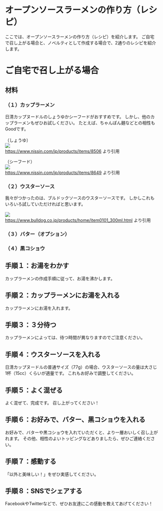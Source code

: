 # オープンソースラーメンの作り方（レシピ）
ここでは、オープンソースラーメンの作り方（レシピ）を紹介します。
ご自宅で召し上がる場合と、ノベルティとして作成する場合で、2通りのレシピを紹介します。

# ご自宅で召し上がる場合
## 材料
### （１）カップラーメン
日清カップヌードルのしょうゆかシーフードがおすすめです。
しかし、他のカップラーメンもぜひお試しください。
たとえば、ちゃんぽん麺などとの相性もGoodです。
<br>
<br>
（しょうゆ）<br>
[![](https://cdn.nissin.com/image?id=8506&s=200)](https://www.nissin.com/jp/products/items/8506)<br>
  https://www.nissin.com/jp/products/items/8506 より引用

（シーフード）<br>
[![](https://cdn.nissin.com/image?id=8649&s=200)](https://www.nissin.com/jp/products/items/8649)<br>
https://www.nissin.com/jp/products/items/8649 より引用

### （２）ウスターソース
我々がつかったのは、ブルドックソースのウスターソースです。
しかしこれもいろいろ試していただければと思います。
<br>
<br>
![](https://www.bulldog.co.jp/common/upload/product/20170124164122_1485243682608.jpg)<br>
https://www.bulldog.co.jp/products/home/item0101_300ml.html より引用

### （３）バター（オプション）
### （４）黒コショウ

## 手順１：お湯をわかす
カップラーメンの作成手順に従って、お湯を沸かします。

## 手順２：カップラーメンにお湯を入れる
カップラーメンにお湯を入れます。

## 手順３：３分待つ
カップラーメンによっては、待つ時間が異なりますのでご注意ください。

## 手順４：ウスターソースを入れる
日清カップヌードルの普通サイズ（77g）の場合、ウスターソースの量は大さじ1杯（15cc）くらいが適量です。
これもお好みで調整してください。

## 手順５：よく混ぜる
よく混ぜて、完成です。
召し上がってください！

## 手順６：お好みで、バター、黒コショウを入れる
お好みで、バターや黒コショウを入れていただくと、より一層おいしく召し上がれます。
その他、相性のよいトッピングなどありましたら、ぜひご連絡ください。

## 手順７：感動する
「以外と美味しい！」をぜひ実感してください。

## 手順８：SNSでシェアする
FacebookやTwitterなどで、ぜひお友達にこの感動を教えてあげてください！
